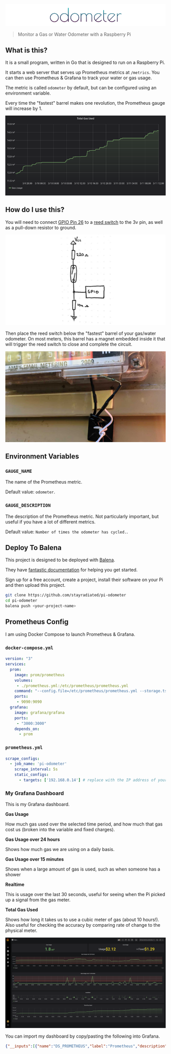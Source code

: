 ![Odometer](./assets/odometer.png)

> Monitor a Gas or Water Odometer with a Raspberry Pi

## What is this?

It is a small program, written in Go that is designed to run on a Raspberry Pi.

It starts a web server that serves up Prometheus metrics at `/metrics`. You can
then use Prometheus & Grafana to track your water or gas usage.

The metric is called `odometer` by default, but can be configured using
an environment variable.

Every time the "fastest" barrel makes one revolution, the Prometheus gauge will
increase by 1.

![Grafana Dashboard](./assets/grafana.jpg)

## How do I use this?

You will need to connect [GPIO Pin 26](https://pinout.xyz/pinout/pin37_gpio26)
to a [reed switch](https://en.wikipedia.org/wiki/Reed_switch) to the 3v pin, as
well as a pull-down resistor to ground.

![circuit sketch](./assets/sketch.jpg)

Then place the reed switch below the "fastest" barrel of your gas/water
odometer. On most meters, this barrel has a magnet embedded inside it that will
trigger the reed switch to close and complete the circuit.

![Reed Switch](./assets/reed_switch.jpg)

## Environment Variables

### `GAUGE_NAME`

The name of the Prometheus metric.

Default value: `odometer`.

### `GAUGE_DESCRIPTION`

The description of the Prometheus metric. Not particularly important, but
useful if you have a lot of different metrics. 

Default value: `Number of times the odometer has cycled.`.

## Deploy To Balena

This project is designed to be deployed with [Balena](http://balena.io/).

They have [fantastic
documentation](https://www.balena.io/docs/learn/getting-started/raspberry-pi2/go/)
for helping you get started.

Sign up for a free account, create a project, install their software on your Pi
and then upload this project.

```bash
git clone https://github.com/stayradiated/pi-odometer
cd pi-odometer
balena push <your-project-name>
```

## Prometheus Config

I am using Docker Compose to launch Prometheus & Grafana.

### `docker-compose.yml`

```yaml
version: "3"
services:
  prom:
    image: prom/prometheus
    volumes:
     - ./prometheus.yml:/etc/prometheus/prometheus.yml
    command: "--config.file=/etc/prometheus/prometheus.yml --storage.tsdb.path=/prometheus"
    ports:
     - 9090:9090
  grafana:
    image: grafana/grafana
    ports:
     - "3000:3000"
    depends_on:
      - prom
```

### `prometheus.yml`

```yaml
scrape_configs:
  - job_name: 'pi-odometer'
    scrape_interval: 5s
    static_configs:
      - targets: ['192.168.0.14'] # replace with the IP address of your Pi
```

### My Grafana Dashboard

This is my Grafana dashboard.

**Gas Usage**

How much gas used over the selected time period, and how much that gas cost us
(broken into the variable and fixed charges).

**Gas Usage over 24 hours**

Shows how much gas we are using on a daily basis. 

**Gas Usage over 15 minutes**

Shows when a large amount of gas is used, such as when someone has a shower

**Realtime**

This is usage over the last 30 seconds, useful for seeing when the Pi picked up
a signal from the gas meter.

**Total Gas Used**

Shows how long it takes us to use a cubic meter of gas (about 10 hours!). Also
useful for checking the accuracy by comparing rate of change to the physical
meter.

![Grafana Dashboard](./assets/dashboard.jpg)

You can import my dashboard by copy/pasting the following into Grafana.

```json
{"__inputs":[{"name":"DS_PROMETHEUS","label":"Prometheus","description":"","type":"datasource","pluginId":"prometheus","pluginName":"Prometheus"}],"__requires":[{"type":"grafana","id":"grafana","name":"Grafana","version":"6.6.0"},{"type":"panel","id":"graph","name":"Graph","version":""},{"type":"datasource","id":"prometheus","name":"Prometheus","version":"1.0.0"},{"type":"panel","id":"stat","name":"Stat","version":""}],"annotations":{"list":[{"builtIn":1,"datasource":"-- Grafana --","enable":true,"hide":true,"iconColor":"rgba(0, 211, 255, 1)","name":"Annotations & Alerts","type":"dashboard"}]},"editable":true,"gnetId":null,"graphTooltip":0,"id":null,"links":[],"panels":[{"cacheTimeout":null,"datasource":"${DS_PROMETHEUS}","gridPos":{"h":3,"w":12,"x":0,"y":0},"id":8,"links":[],"options":{"colorMode":"value","fieldOptions":{"calcs":["delta"],"defaults":{"mappings":[{"id":0,"op":"=","text":"N/A","type":1,"value":"null"}],"max":100,"min":0,"nullValueMode":"connected","thresholds":{"mode":"absolute","steps":[{"color":"green","value":null},{"color":"red","value":80}]},"title":"","unit":"m3"},"overrides":[],"values":false},"graphMode":"none","justifyMode":"center","orientation":"auto"},"pluginVersion":"6.6.0","targets":[{"expr":"gas_usage / 100","refId":"A"}],"timeFrom":null,"timeShift":null,"title":"Gas Usage","type":"stat"},{"cacheTimeout":null,"datasource":"${DS_PROMETHEUS}","gridPos":{"h":3,"w":12,"x":12,"y":0},"id":11,"links":[],"options":{"colorMode":"value","fieldOptions":{"calcs":["delta"],"defaults":{"decimals":2,"mappings":[{"id":0,"op":"=","text":"N/A","type":1,"value":"null"}],"nullValueMode":"connected","thresholds":{"mode":"absolute","steps":[{"color":"yellow","value":null}]},"title":"","unit":"currencyUSD"},"overrides":[],"values":false},"graphMode":"none","justifyMode":"center","orientation":"auto"},"pluginVersion":"6.6.0","targets":[{"expr":"((gas_usage / 100) * 10.672 * (9.836 / 100)) * 1.15","legendFormat":"Usage","refId":"A"},{"expr":"day_of_month() * ((109.842 + 2) / 100) * 1.15","legendFormat":"+ Fixed","refId":"B"}],"timeFrom":null,"timeShift":null,"title":"Gas Usage","type":"stat"},{"aliasColors":{"Cost":"rgba(255, 152, 48, 0)","Usage":"#7eb26d"},"bars":false,"dashLength":10,"dashes":false,"datasource":"${DS_PROMETHEUS}","fill":2,"fillGradient":2,"gridPos":{"h":6,"w":24,"x":0,"y":3},"hiddenSeries":false,"id":15,"legend":{"avg":false,"current":false,"max":false,"min":false,"show":true,"total":false,"values":false},"lines":true,"linewidth":2,"nullPointMode":"null","options":{"dataLinks":[]},"percentage":false,"pointradius":2,"points":false,"renderer":"flot","seriesOverrides":[{"alias":"Cost","yaxis":2}],"spaceLength":10,"stack":false,"steppedLine":false,"targets":[{"expr":"increase(gas_usage[24h]) / 100","instant":false,"legendFormat":"Usage","refId":"A"},{"expr":"((increase(gas_usage[24h]) / 100) * 10.672 * (9.836 / 100)) * 1.15","legendFormat":"Cost","refId":"B"}],"thresholds":[{"colorMode":"critical","fill":true,"line":true,"op":"gt","value":1,"yaxis":"left"}],"timeFrom":null,"timeRegions":[],"timeShift":null,"title":"Gas Usage over 24 Hours","tooltip":{"shared":true,"sort":0,"value_type":"individual"},"transparent":true,"type":"graph","xaxis":{"buckets":null,"mode":"time","name":null,"show":true,"values":[]},"yaxes":[{"format":"m3","label":null,"logBase":1,"max":null,"min":"0.75","show":true},{"format":"currencyUSD","label":null,"logBase":1,"max":null,"min":null,"show":false}],"yaxis":{"align":false,"alignLevel":null}},{"aliasColors":{},"bars":false,"dashLength":10,"dashes":false,"datasource":"${DS_PROMETHEUS}","fill":2,"fillGradient":2,"gridPos":{"h":6,"w":24,"x":0,"y":9},"hiddenSeries":false,"id":10,"legend":{"avg":false,"current":false,"max":false,"min":false,"show":true,"total":false,"values":false},"lines":true,"linewidth":2,"nullPointMode":"null","options":{"dataLinks":[]},"percentage":false,"pointradius":2,"points":false,"renderer":"flot","seriesOverrides":[],"spaceLength":10,"stack":false,"steppedLine":false,"targets":[{"expr":"increase(gas_usage[15m])","legendFormat":"Usage","refId":"A"}],"thresholds":[{"colorMode":"critical","fill":true,"line":true,"op":"gt","value":10,"yaxis":"left"}],"timeFrom":null,"timeRegions":[],"timeShift":null,"title":"Gas Usage over 15 minutes","tooltip":{"shared":true,"sort":0,"value_type":"individual"},"type":"graph","xaxis":{"buckets":null,"mode":"time","name":null,"show":true,"values":[]},"yaxes":[{"format":"short","label":null,"logBase":1,"max":null,"min":null,"show":true},{"format":"short","label":null,"logBase":1,"max":null,"min":null,"show":true}],"yaxis":{"align":false,"alignLevel":null}},{"aliasColors":{},"bars":false,"dashLength":10,"dashes":false,"datasource":"${DS_PROMETHEUS}","fill":10,"fillGradient":0,"gridPos":{"h":4,"w":24,"x":0,"y":15},"hiddenSeries":false,"id":2,"legend":{"avg":false,"current":false,"max":false,"min":false,"show":true,"total":false,"values":false},"lines":true,"linewidth":0,"nullPointMode":"null","options":{"dataLinks":[]},"percentage":false,"pointradius":2,"points":false,"renderer":"flot","seriesOverrides":[],"spaceLength":10,"stack":false,"steppedLine":true,"targets":[{"expr":"increase(gas_usage[30s])","legendFormat":"Usage","refId":"A"}],"thresholds":[],"timeFrom":null,"timeRegions":[],"timeShift":null,"title":"Realtime","tooltip":{"shared":true,"sort":0,"value_type":"individual"},"type":"graph","xaxis":{"buckets":null,"mode":"time","name":null,"show":true,"values":[]},"yaxes":[{"decimals":0,"format":"short","label":"Gas Usage","logBase":1,"max":null,"min":null,"show":true},{"format":"dateTimeAsIso","label":null,"logBase":1,"max":null,"min":null,"show":true}],"yaxis":{"align":false,"alignLevel":null}},{"aliasColors":{},"bars":false,"dashLength":10,"dashes":false,"datasource":"${DS_PROMETHEUS}","fill":4,"fillGradient":2,"gridPos":{"h":6,"w":24,"x":0,"y":19},"hiddenSeries":false,"id":4,"legend":{"avg":false,"current":false,"max":false,"min":false,"show":true,"total":false,"values":false},"lines":true,"linewidth":2,"nullPointMode":"null","options":{"dataLinks":[]},"percentage":false,"pointradius":2,"points":false,"renderer":"flot","seriesOverrides":[],"spaceLength":10,"stack":false,"steppedLine":false,"targets":[{"expr":"gas_usage / 100","intervalFactor":1,"legendFormat":"Usage","refId":"A"}],"thresholds":[],"timeFrom":null,"timeRegions":[],"timeShift":null,"title":"Total Gas Used","tooltip":{"shared":true,"sort":0,"value_type":"individual"},"type":"graph","xaxis":{"buckets":null,"mode":"time","name":null,"show":true,"values":[]},"yaxes":[{"decimals":null,"format":"m3","label":null,"logBase":1,"max":null,"min":null,"show":true},{"format":"currencyUSD","label":"","logBase":1,"max":null,"min":null,"show":false}],"yaxis":{"align":false,"alignLevel":null}}],"refresh":false,"schemaVersion":22,"style":"dark","tags":[],"templating":{"list":[]},"time":{"from":"now-2d/d","to":"now-2d/d"},"timepicker":{"refresh_intervals":["5s","10s","30s","1m","5m","15m","30m","1h","2h","1d"]},"timezone":"","title":"Gas","uid":"4HXnmuQZk","version":21}
```
